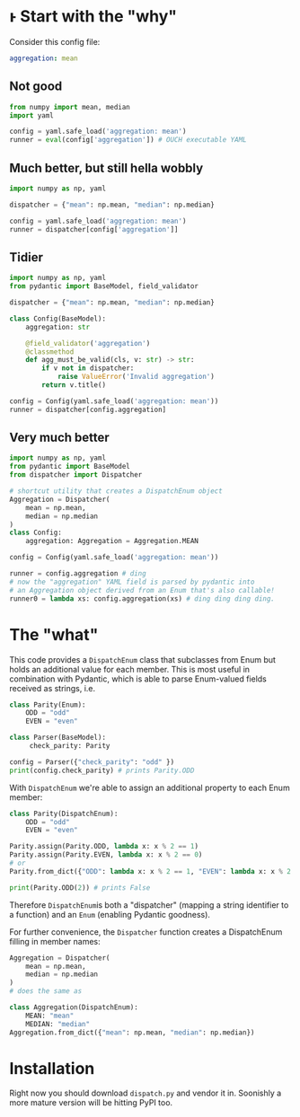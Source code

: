 # ͱ Start with the "why" 


Consider this config file:
```yaml
aggregation: mean
```

## Not good

```py
from numpy import mean, median
import yaml

config = yaml.safe_load('aggregation: mean')
runner = eval(config['aggregation']) # OUCH executable YAML
```

## Much better, but still hella wobbly

```py
import numpy as np, yaml

dispatcher = {"mean": np.mean, "median": np.median}

config = yaml.safe_load('aggregation: mean')
runner = dispatcher[config['aggregation']]
```

## Tidier

```py
import numpy as np, yaml
from pydantic import BaseModel, field_validator

dispatcher = {"mean": np.mean, "median": np.median}

class Config(BaseModel):
    aggregation: str

    @field_validator('aggregation')
    @classmethod
    def agg_must_be_valid(cls, v: str) -> str:
        if v not in dispatcher:
            raise ValueError('Invalid aggregation')
        return v.title()

config = Config(yaml.safe_load('aggregation: mean'))
runner = dispatcher[config.aggregation]
```

## Very much better
```py
import numpy as np, yaml
from pydantic import BaseModel
from dispatcher import Dispatcher

# shortcut utility that creates a DispatchEnum object
Aggregation = Dispatcher(
    mean = np.mean,
    median = np.median
)
class Config:
    aggregation: Aggregation = Aggregation.MEAN

config = Config(yaml.safe_load('aggregation: mean'))

runner = config.aggregation # ding
# now the "aggregation" YAML field is parsed by pydantic into 
# an Aggregation object derived from an Enum that's also callable!
runner0 = lambda xs: config.aggregation(xs) # ding ding ding ding.
```

# The "what"

This code provides a `DispatchEnum` class that subclasses from Enum but holds an
additional value for each member. This is most useful in combination with Pydantic,
which is able to parse Enum-valued fields received as strings, i.e.

```py
class Parity(Enum):
    ODD = "odd"
    EVEN = "even"

class Parser(BaseModel):
     check_parity: Parity

config = Parser({"check_parity": "odd" })
print(config.check_parity) # prints Parity.ODD
```

With `DispatchEnum` we're able to assign an additional property to each Enum member:

```py
class Parity(DispatchEnum):
    ODD = "odd"
    EVEN = "even"

Parity.assign(Parity.ODD, lambda x: x % 2 == 1)
Parity.assign(Parity.EVEN, lambda x: x % 2 == 0)
# or
Parity.from_dict({"ODD": lambda x: x % 2 == 1, "EVEN": lambda x: x % 2 == 0})

print(Parity.ODD(2)) # prints False
```

Therefore `DispatchEnum`is both a "dispatcher" (mapping a string identifier to a function)
and an `Enum` (enabling Pydantic goodness).

For further convenience, the `Dispatcher` function creates a DispatchEnum filling in member names:

```py
Aggregation = Dispatcher(
    mean = np.mean,
    median = np.median
)
# does the same as 

class Aggregation(DispatchEnum):
    MEAN: "mean"
    MEDIAN: "median"
Aggregation.from_dict({"mean": np.mean, "median": np.median})
```

# Installation

Right now you should download `dispatch.py` and vendor it in. Soonishly a more mature
version will be hitting PyPI too.